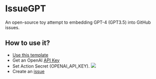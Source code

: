 # IssueGPT
An open-source toy attempt to embedding GPT-4 (GPT3.5) into GitHub issues.

## How to use it?
- [Use this template](https://github.com/xihajun/issueGPT/generate)
- Get an OpenAI [API Key](https://platform.openai.com/account/api-keys)
- Set Action Secret (OPENAI_API_KEY).
![](https://user-images.githubusercontent.com/25631641/235371654-c73f84a2-722d-4f25-b024-9ef50f832b4a.png)
- Create an [issue](https://github.com/xihajun/issueGPT/issues/new/choose)
